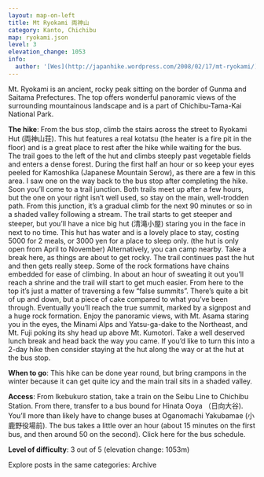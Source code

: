 ```yaml
---
layout: map-on-left
title: Mt Ryokami 両神山
category: Kanto, Chichibu
map: ryokami.json
level: 3
elevation_change: 1053
info:
  author: '[Wes](http://japanhike.wordpress.com/2008/02/17/mt-ryokami/)'
---
```


Mt. Ryokami is an ancient, rocky peak sitting on the border of Gunma and Saitama Prefectures. The top offers wonderful panoramic views of the surrounding mountainous landscape and is a part of Chichibu-Tama-Kai National Park.

**The hike**: From the bus stop, climb the stairs across the street to Ryokami Hut (両神山荘). This hut features a real kotatsu (the heater is a fire pit in the floor) and is a great place to rest after the hike while waiting for the bus. The trail goes to the left of the hut and climbs steeply past vegetable fields and enters a dense forest. During the first half an hour or so keep your eyes peeled for Kamoshika (Japanese Mountain Serow), as there are a few in this area. I saw one on the way back to the bus stop after completing the hike. Soon you’ll come to a trail junction. Both trails meet up after a few hours, but the one on your right isn’t well used, so stay on the main, well-trodden path. From this junction, it’s a gradual climb for the next 90 minutes or so in a shaded valley following a stream. The trail starts to get steeper and steeper, but you’ll have a nice big hut (清滝小屋) staring you in the face in next to no time. This hut has water and is a lovely place to stay, costing 5000 for 2 meals, or 3000 yen for a place to sleep only. (the hut is only open from April to November) Alternatively, you can camp nearby. Take a break here, as things are about to get rocky. The trail continues past the hut and then gets really steep. Some of the rock formations have chains embedded for ease of climbing. In about an hour of sweating it out you’ll reach a shrine and the trail will start to get much easier. From here to the top it’s just a matter of traversing a few “false summits”. There’s quite a bit of up and down, but a piece of cake compared to what you’ve been through. Eventually you’ll reach the true summit, marked by a signpost and a huge rock formation. Enjoy the panoramic views, with Mt. Asama staring you in the eyes, the Minami Alps and Yatsu-ga-dake to the Northeast, and Mt. Fuji poking its shy head up above Mt. Kumotori. Take a well deserved lunch break and head back the way you came. If you’d like to turn this into a 2-day hike then consider staying at the hut along the way or at the hut at the bus stop.

**When to go**: This hike can be done year round, but bring crampons in the winter because it can get quite icy and the main trail sits in a shaded valley.

**Access**: From Ikebukuro station, take a train on the Seibu Line to Chichibu Station. From there, transfer to a bus bound for Hinata Ooya （日向大谷). You’ll more than likely have to change buses at Oganomachi Yakubamae (小鹿野役場前). The bus takes a little over an hour (about 15 minutes on the first bus, and then around 50 on the second). Click here for the bus schedule.

**Level of difficulty**: 3 out of 5 (elevation change: 1053m)

Explore posts in the same categories: Archive

